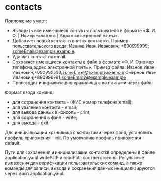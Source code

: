 # contacts
Приложение умеет:

 - Выводить все имеющиеся контакты пользователя в формате «Ф. И. О. | Номер телефона | Адрес электронной почты».
 - Добавляет новый контакт в список контактов.
     Пример пользовательского ввода: Иванов Иван Иванович; +890999999; someEmail@example.example.
 - Удаляет контакт по email.
 - Сохраняет имеющиеся контакты в файл в формате «Ф. И. О;номер телефона;адрес электронной почты».
     Пример файла:
     Иванов Иван Иванович;+890999999;someEmail@example.example
     Смирнов Иван Иванович;+890999991;someEmail2@example.example
 - Производит инициализацию хранилища с контактами через файл.

Формат ввода команд:
 - для сохранения контакта - (ФИО;номер телефона;email);
 - для удаления контакта - email;
 - для вывода данных в консоль - print;
 - для сохранения в файл - write;
 - для выхода - exit.

Для инициализации хранилища с контактами через файл, установить профиль приложения - init.
 По умолчанию профиль приложения - default.

Пути для сохранения и инициализации контактов определены в файле application.yaml writePath и readPath соответственно.
Регулярные выражения для верификации пользовательских команд, а также команды для записи, вывода и сохранения данных 
 инициализируются через файл application.yaml.